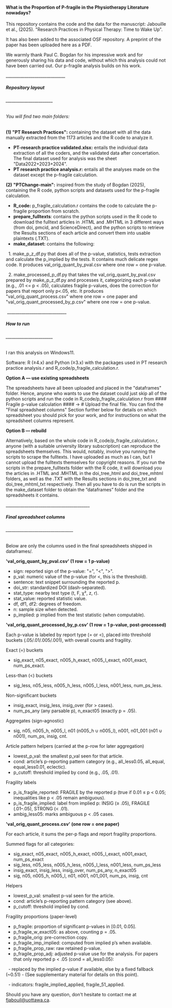 #### **What is the Proportion of P-fragile in the Physiotherapy Literature nowadays?**





This repository contains the code and the data for the manuscript: Jabouille et al., (2025). "Research Practices in Physical Therapy: Time to Wake Up".

It has also been added to the associated OSF repository. A preprint of the paper has been uploaded here as a PDF.



We warmly thank Paul C. Bogdan for his impressive work and for generously sharing his data and code, without which this analysis could not have been carried out. Our p-fragile analysis builds on his work.



\_\_\_\_\_\_\_\_\_\_\_\_\_\_\_\_\_\_\_\_\_\_\_\_\_\_\_\_\_



##### **Repository layout**

###### \_\_\_\_\_\_\_\_\_\_\_\_\_\_\_\_\_\_\_\_\_\_\_



###### You will find two main folders:

**(1) "PT Research Practices":** containing the dataset with all the data manually extracted from the 1173 articles and the R code to analyze it.

* **PT-research practice validated.xlsx:** entails the individual data extraction of all the coders, and the validated data after concertation. The final dataset used for analysis was the sheet "Data2022+2023+2024".
* **PT research practice analysis.r:** entails all the analyses made on the dataset except the p-fragile calculation.



**(2)** **"PTChange-main":** inspired from the study of Bogdan (2025), containing the R code, python scripts and datasets used for the p-fragile calculation.

* **R\_code:** p\_fragile\_calculation.r contains the code to calculate the p-fragile proportion from scratch.
* **prepare\_fulltexts**: contains the python scripts used in the R code to download the fulltext articles in .HTML and .MHTML in 3 different ways (from doi, pmcid, and ScienceDirect), and the python scripts to retrieve the Results sections of each article and convert them into usable plaintexts (.TXT).
* **make\_dataset:** contains the following:

 	1. make\_p\_z\_df.py that does all of the p-value, statistics, tests extraction and calculate the p\_implied by the tests. It contains much delicate 	regex code. It produces val\_orig\_quant\_by\_pval.csv where one row = one p-value.

 	2. make\_processed\_p\_df.py that takes the val\_orig\_quant\_by\_pval.csv prepared by make\_p\_z\_df.py and processes it, categorizing each p-value 	(e.g., .01 <= p < .05), calculates fragile p-values, does the correction for papers that report only p<.05, etc. It produces 	"val\_orig\_quant\_process.csv" where one row = one paper and "val\_orig\_quant\_processed\_by\_p.csv" where one row = one p-value.



 \_\_\_\_\_\_\_\_\_\_\_\_\_\_\_\_\_\_\_\_\_\_\_\_\_\_\_\_\_



#####    **How to run**

###### \_\_\_\_\_\_\_\_\_\_\_\_\_\_\_\_\_\_\_\_\_\_\_



I ran this analysis on Windows11.



Software: R (≥4.x) and Python (≥3.x) with the packages used in PT research practice analysis.r and R\_code/p\_fragile\_calculation.r.



**Option A — use existing spreadsheets** 

The spreadsheets have all been uploaded and placed in the "dataframes" folder. Hence, anyone who wants to use the dataset could just skip all of the python scripts and run the code in R\_code/p\_fragile\_calculation.r from #### Fragile p-value calculation #### -> # Upload the final file. You can find the "Final spreadsheet columns" Section further below for details on which spreadsheet you should pick for your work, and for instructions on what the spreadsheet columns represent.



**Option B — rebuild**

Alternatively, based on the whole code in R\_code/p\_fragile\_calculation.r, anyone (with a suitable university library subscription) can reproduce the spreadsheets themselves. This would, notably, involve you running the scripts to scrape the fulltexts. I have uploaded as much as I can, but I cannot upload the fulltexts themselves for copyright reasons. If you run the scripts in the prepare\_fulltexts folder with the R code, it will download you the articles in .HTML and .MHTML in the doi\_tree\_html and doi\_tree\_mhtml folders, as well as the .TXT with the Results sections in doi\_tree\_txt and doi\_tree\_mhtml\_txt respectively. Then all you have to do is run the scripts in the make\_dataset folder to obtain the “dataframes” folder and the spreadsheets it contains.



\_\_\_\_\_\_\_\_\_\_\_\_\_\_\_\_\_\_\_\_\_\_\_\_\_\_\_\_\_\_\_\_\_\_\_\_\_\_\_\_\_



##### **Final spreadsheet columns**

###### \_\_\_\_\_\_\_\_\_\_\_\_\_\_\_\_\_\_\_\_\_\_\_\_\_\_\_\_\_\_\_\_\_





Below are only the columns used in the final spreadsheets shipped in dataframes/.



**'val\_orig\_quant\_by\_pval.csv' (1 row = 1 p-value)**

* sign: reported sign of the p-value: "=", "<", ">".
* p\_val: numeric value of the p-value (for <, this is the threshold).
* sentence: text snippet surrounding the reported p.
* doi\_str: standardized DOI (dash-separated).
* stat\_type: nearby test type (t, F, χ², z, r).
* stat\_value: reported statistic value.
* df, df1, df2: degrees of freedom.
* n: sample size when detected.
* p\_implied: p implied from the test statistic (when computable).



**'val\_orig\_quant\_processed\_by\_p.csv' (1 row = 1 p-value, post-processed)**

Each p-value is labeled by report type (= or <), placed into threshold buckets (.05/.01/.005/.001), with overall counts and fragility.

Exact (=) buckets

* sig\_exact, n05\_exact, n005\_h\_exact, n005\_l\_exact, n001\_exact, num\_ps\_exact.

Less-than (<) buckets

* sig\_less, n05\_less, n005\_h\_less, n005\_l\_less, n001\_less, num\_ps\_less.

Non-significant buckets

* insig\_exact, insig\_less, insig\_over (for > cases).
* num\_ps\_any (any parsable p), n\_exact05 (exactly p = .05).

Aggregates (sign-agnostic)

* sig, n05, n005\_h, n005\_l, n01 (n005\_h ∪ n005\_l), n001, n01\_001 (n01 ∪ n001), num\_ps, insig, cnt.

Article pattern helpers (carried at the p-row for later aggregation)

* lowest\_p\_val: the smallest p\_val seen for that article.
* cond: article’s p-reporting pattern category (e.g., all\_less0.05, all\_equal, equal\_less0.01, eclectic).
* p\_cutoff: threshold implied by cond (e.g., .05, .01).

Fragility labels

* p\_is\_fragile\_reported: FRAGILE by the reported p (true if 0.01 ≤ p < 0.05; inequalities like p < .05 remain ambiguous).
* p\_is\_fragile\_implied: label from implied p: INSIG (≥ .05), FRAGILE (.01–.05), STRONG (< .01).
* ambig\_less05: marks ambiguous p < .05 cases.



**'val\_orig\_quant\_process.csv' (one row = one paper)**

For each article, it sums the per-p flags and report fragility proportions.

Summed flags for all categories:

* sig\_exact, n05\_exact, n005\_h\_exact, n005\_l\_exact, n001\_exact, num\_ps\_exact
* sig\_less, n05\_less, n005\_h\_less, n005\_l\_less, n001\_less, num\_ps\_less
* insig\_exact, insig\_less, insig\_over, num\_ps\_any, n\_exact05
* sig, n05, n005\_h, n005\_l, n01, n001, n01\_001, num\_ps, insig, cnt

Helpers

* lowest\_p\_val: smallest p-val seen for the article.
* cond: article’s p-reporting pattern category (see above).
* p\_cutoff: threshold implied by cond.

Fragility proportions (paper-level)

* p\_fragile: proportion of significant p-values in \[0.01, 0.05].
* p\_fragile\_w\_exact05: as above, counting p = .05.
* p\_fragile\_orig: pre-correction copy.
* p\_fragile\_imp\_implied: computed from implied p’s when available.
* p\_fragile\_prop\_raw: raw retained p-value.
* p\_fragile\_prop\_adj: adjusted p-value use for the analysis. For papers that only reported p < .05 (cond = all\_less0.05):

&nbsp;	- replaced by the implied p-value if available, else by a fixed fallback (~0.51) - (See supplementary material for details on this point).

&nbsp;	- indicators: fragile\_implied\_applied, fragile\_51\_applied.







Should you have any question, don't hesitate to contact me at fjabouil@uottawa.ca.







